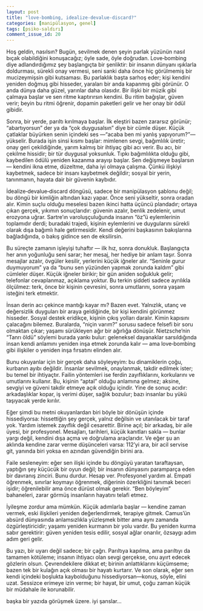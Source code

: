 ```yaml
---
layout: post
title: "love-bombing, idealize‑devalue‑discard?"
categories: [manipülasyon, genel]
tags: [psiko-saldırı]
comment_issue_id: 20
---
```


Hoş geldin, nasılsın? Bugün, sevilmek denen şeyin parlak yüzünün nasıl bıçak olabildiğini konuşacağız; öyle sade, öyle doğrudan. Love‑bombing diye adlandırdığımız şey başlangıçta bir şenliktir: bir insanın dünyanı ışıklarla doldurması, sürekli onay vermesi, seni sanki daha önce hiç görülmemiş bir mucizeymişsin gibi kutsaması. Bu parlaklık başta sarhoş eder; kişi kendini yeniden doğmuş gibi hisseder, yaraları bir anda kapanmış gibi görünür. O anda dünya daha güzel, yarınlar daha olasıdır. Bir ilişki bir müzik gibi çalmaya başlar ve sen ritme kaptırırsın kendini. Bu ritim bağışlar, güven verir; beyin bu ritmi öğrenir, dopamin paketleri gelir ve her onay bir ödül gibidir.

Sonra, bir yerde, parıltı kırılmaya başlar. İlk eleştiri bazen zararsız görünür; “abartıyorsun” der ya da “çok duygusalsın” diye bir cümle düşer. Küçük çatlaklar büyürken senin içindeki ses —“acaba ben mi yanlış yapıyorum?”— yükselir. Burada işin sinsi kısmı başlar: mimlenen sevgi, bağımlılık üretir; onay geri çekildiğinde, yarım kalmış bir ihtiyaç gibi acı verir. Bu acı, bir çekilme hissidir; bir tür duygusal yoksunluk. Tıpkı bağımlılıkta olduğu gibi, kaybedilen ödülü yeniden kazanma arayışı başlar. Sen değişmeye başlarsın — kendini ikna etme, düzeltme, daha iyi olmaya çalışma. Çünkü ilişkiyi kaybetmek, sadece bir insanı kaybetmek değildir; sosyal bir yerin, tanınmanın, hayata dair bir güvenin kaybıdır.

İdealize‑devalue‑discard döngüsü, sadece bir manipülasyon şablonu değil; bu döngü bir kimliğin altından kazı yapar. Önce seni yükseltir, sonra oradan alır. Kimin suçlu olduğu meselesi bazen ikinci hatta üçüncü plandadır; ortaya çıkan gerçek, yıkımın sonuçlarıdır: güvenin azalır, benlik zedelenir, umut erozyona uğrar. Sartre’ın varoluşçuluğunda insanın “öz”ü eylemlerinin toplamıdır derdi; buradaki trajedi, kişinin eylemlerini ve duygularını sürekli olarak dışa bağımlı hale getirmesidir. Kendi değerini başkasının bakışlarına bağladığında, o bakış gidince sen de eksilirsin.

Bu süreçte zamanın işleyişi tuhaftır — ilk hız, sonra donukluk. Başlangıçta her anın yoğunluğu seni sarar; her mesaj, her hediye bir anlam taşır. Sonra mesajlar azalır, övgüler kesilir, yerlerini küçük iğneler alır. “Seninle gurur duymuyorum” ya da “bunu sen yüzünden yapmak zorunda kaldım” gibi cümleler düşer. Küçük iğneler birikir; bir gün aniden soğukluk gelir; telefonlar cevaplanmaz, açıklama yoktur. Bu terkin şiddeti sadece ayrılıkla ölçülmez: terk, önce bir kişinin çevresini, sonra umutlarını, sonra yaşam isteğini terk etmektir.

İnsan derin acı çekince mantığı kayar mı? Bazen evet. Yalnızlık, utanç ve değersizlik duyguları bir araya geldiğinde, bir kişi kendini görünmez hisseder. Sosyal destek eridikçe, kişinin çıkış yolları daralır. Kimin kapısını çalacağını bilemez. Buralarda, “niçin varım?” sorusu sadece felsefi bir soru olmaktan çıkar; yaşamı sürükleyen ağır bir ağırlığa dönüşür. Nietzsche’nin “Tanrı öldü” söylemi burada yankı bulur: geleneksel dayanaklar sarsıldığında insan kendi anlamını yeniden inşa etmek zorunda kalır — ama love‑bombing gibi ilişkiler o yeniden inşa fırsatını elinden alır.

Bunu okuyanlar için bir gerçek daha söyleyeyim: bu dinamiklerin çoğu, kurbanın ayıbı değildir. İnsanlar sevilmek, onaylanmak, takdir edilmek ister; bu temel bir ihtiyaçtır. Failin yöntemleri ise ferdin zayıflıklarını, korkularını ve umutlarını kullanır. Bu, kişinin “aptal” olduğu anlamına gelmez; aksine, sevgiyi ve güveni takdir etmeye açık olduğu içindir. Yine de sonuç acıdır: arkadaşlıklar kopar, iş verimi düşer, sağlık bozulur; bazı insanlar bu yükü taşıyacak yerde kırılır.

Eğer şimdi bu metni okuyanlardan biri böyle bir dönüşün içinde hissediyorsa: hissettiğin şey gerçek, yalnız değilsin ve utanılacak bir taraf yok. Yardım istemek zayıflık değil cesarettir. Birine açıl; bir arkadaş, bir aile üyesi, bir profesyonel. Mesajları, tarihleri, küçük kanıtları sakla — bunlar yargı değil, kendini dışa açma ve doğrulama araçlarıdır. Ve eğer şu an aklında kendine zarar verme düşünceleri varsa: 112’yi ara, bir acil servise git, yanında biri yoksa en azından güvendiğin birini ara.

Faile sesleneyim: eğer sen ilişki içinde bu döngüyü yaratan taraftaysan, yaptığın şey küçücük bir oyun değil; bir insanın dünyasını paramparça eden bir davranış zinciri. Bunu durdur. Hesap ver. Profesyonel yardım al. Empati öğrenmek, sınırlar koymayı öğrenmek, diğerinin özerkliğini tanımak beceri işidir; öğrenilebilir ama önce dürüst olmak gerekir. “Ben böyleyim” bahaneleri, zarar görmüş insanların hayatını telafi etmez.

İyileşme zordur ama mümkün. Küçük adımlarla başlar — kendine zaman vermek, eski ilişkileri yeniden değerlendirmek, terapiye gitmek. Camus’ün absürd dünyasında anlamsızlıkla yüzleşmek bitter ama aynı zamanda özgürleştiricidir; yaşamı yeniden kurmanın bir yolu vardır. Bu yeniden kurma sabır gerektirir: güven yeniden tesis edilir, sosyal ağlar onarılır, özsaygı adım adım geri gelir.

Bu yazı, bir uyarı değil sadece; bir çağrı. Parıltıya kapılma, ama parıltıyı da tamamen kötüleme; insanın ihtiyacı olan sevgi gerçekse, onu ayırt edecek gözlerin olsun. Çevrendekilere dikkat et; birinin anlattıklarını küçümseme; bazen tek bir kulağın açık olması bir hayatı kurtarır. Ve son olarak, eğer sen kendi içindeki boşlukta kaybolduğunu hissediyorsan—konuş, söyle, elini uzat. Sessizce erimeye izin verme; bir hayat, bir umut, çoğu zaman küçük bir müdahale ile korunabilir.

başka bir yazıda görüşmek üzere. iyi şanslar…

